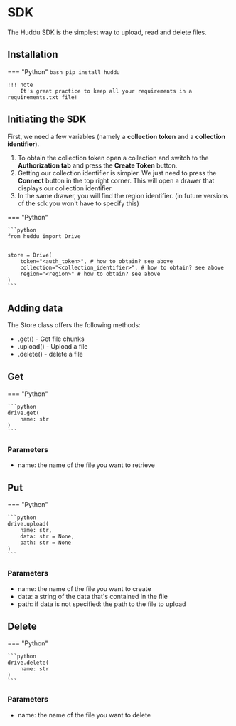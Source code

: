 # SDK

The Huddu SDK is the simplest way to upload, read and delete files.

## Installation


=== "Python"
    ```bash
    pip install huddu
    ```
    
    !!! note    
        It's great practice to keep all your requirements in a requirements.txt file!



## Initiating the SDK

First, we need a few variables (namely a **collection token** and a **collection identifier**).

1. To obtain the collection token open a collection and switch to the **Authorization tab** and press the **Create Token** button.
2. Getting our collection identifier is simpler. We just need to press the **Connect** button in the top right corner. This will open a drawer that displays our collection identifier.
3. In the same drawer, you will find the region identifier. (in future versions of the sdk you won't have to specify this)


=== "Python"

    ```python
    from huddu import Drive
    
    
    store = Drive(
        token="<auth_token>", # how to obtain? see above
        collection="<collection_identifier>", # how to obtain? see above
        region="<region>" # how to obtain? see above
    )
    ```


## Adding data

The Store class offers the following methods:

* .get() - Get file chunks
* .upload() - Upload a file
* .delete() - delete a file

## Get


=== "Python"

    ```python
    drive.get(
        name: str
    )
    ```

### Parameters
* name: the name of the file you want to retrieve

## Put


=== "Python"

    ```python
    drive.upload(
        name: str,
        data: str = None,
        path: str = None
    )
    ```


### Parameters

* name: the name of the file you want to create
* data: a string of the data that's contained in the file
* path: if data is not specified: the path to the file to upload

## Delete


=== "Python"

    ```python
    drive.delete(
        name: str
    )
    ```


### Parameters

* name: the name of the file you want to delete